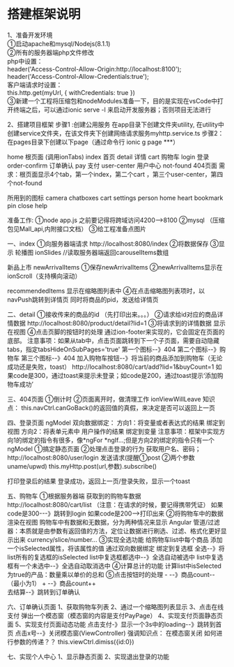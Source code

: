 # 搭建框架说明
1、准备开发环境<br/>
①启动apache和mysql/Nodejs(8.1.1)<br/>
②所有的服务器端php文件修改 <br/>
 php中设置：<br/>
 header('Access-Control-Allow-Origin:http://localhost:8100');<br/>
 header('Access-Control-Allow-Credentials:true');<br/>
 客户端请求时设置：<br/>
 this.http.get(myUrl, { withCredentials: true }) <br/>
③新建一个工程将压缩包和nodeModules准备一下，目的是实现在vsCode中打开终端之后，可以通过ionic serve -l 来启动开发服务器；否则项目无法进行

2、搭建项目框架 
 步骤1 :创建公用服务
 在app目录下创建文件夹utility,
 在utility中创建service文件夹，在该文件夹下创建网络请求服务myhttp.service.ts
 步骤2：在pages目录下创建以下page（通过命令行 ionic g page ***）

home 根页面 (调用ionTabs)
index  首页
detail 详情
cart   购物车
login  登录
order-confirm 订单确认
pay    支付
user-center   用户中心
not-found     404页面
需求：根页面显示4个tab，第一个index，第二个cart ，第三个user-center，第四个not-found

所用到的图标
camera
chatboxes
cart
settings
person
home
heart
bookmark
pin
close
help

准备工作:
 ①node app.js 之前要记得将跨域访问4200-->8100
 ②mysql （压缩包见Mall_api,内附接口文档）
 ③给工程准备点图片

一、index
 ①向服务器端请求
  http://localhost:8080/index
 ②将数据保存
 ③显示 
  轮播图 ionSlides
   //读取服务器端返回carouselItems数组

  新品上市 newArrivalItems
   ①保存newArrivalItems
   ②newArrivalItems显示在ionScroll（支持横向滚动）

  recommendedItems
   显示在缩略图列表中
   ④在点击缩略图列表项时，以navPush跳转到详情页
   同时将商品的pid，发送给详情页
  
二、detail
  ①接收传来的商品的id （先打印出来。。。）
  ②请求给id对应的商品详情数据
   http://localhost:8080/product/detail?lid=1
  ③将请求到的详情数据 显示在视图
  ④点击页脚的按钮时的处理
    通过ion-footer来实现的，它会固定在页面的底部。
    注意事项：如果从tab中，点击页面跳转到下一个子页面，需要自动隐藏tabs，指定tabsHideOnSubPages='true'
	第一个图标--》404
	第二个图标--》购物车
	第三个图标--》404
	加入购物车按钮--》将当前的商品添加到购物车（无论成功还是失败，toast）
	http://localhost:8080/cart/add?lid=1&buyCount=1 如果code是300，通过toast来提示未登录；如code是200，通过toast提示‘添加购物车成功’

三、404页面
  ①倒计时
  ②页面离开时，做清理工作 ionViewWillLeave
  知识点：
	this.navCtrl.canGoBack()的返回值的真假，来决定是否可以返回上一页

四、登录页面
 ngModel
 双向数据绑定：
	方向1：将变量或者表达式的结果 绑定到视图
	方向2：将表单元素中 用户操作的结果 绑定到变量
	注意事项：框架中实现方向1的绑定的指令有很多，像*ngFor *ngIf...;但是方向2的绑定的指令只有一个ngModel
 ①搞定静态页面
 ②处理点击登录的行为
  获取用户名、密码；   
  http://localhost:8080/user/login 发送请求(提醒①post ②两个参数uname/upwd)
  this.myHttp.post(url,参数).subscribe()

  打印登录后的结果
  登录成功，返回上一页/登录失败，显示一个toast

五、购物车
  ①根据服务器端 获取到的购物车数据
    http://localhost:8080/cart/list （注意：在请求的时候，要记得携带凭证）
    如果code是300---》跳转到login
    如果code是200-->打印出来
  ②将购物车中的数据 渲染在视图
	  购物车中有数据和无数据，分为两种情况来显示
    Angular 管道/过滤器：本质就是由参数有返回值的方法，定位让数据进行刷选、过滤、格式化更好显示出来
    currency/slice/number...
  ③实现全选功能
    给购物车list中每个商品 添加一个isSelected属性，将该属性的值 通过双向数据绑定 绑定到复选框
    全选--》将list所有的复选框的isSelected
    list中复选框都选中--》全选自动被选中
    list中复选框有一个未选中--》全选自动取消选中
  ④计算总计的功能
    计算list中isSelected为true的产品：数量乘以单价的总和
  ⑤点击按钮时的处理
    - --》商品count-- （最小为1）
    + --》商品count++  
    去结算--》跳转到订单确认

六、订单确认页面 
 1、获取购物车列表
 2、通过一个缩略图列表显示
 3、点击在线支付 弹出一个模态窗（模态窗的内容是支付PayPage）
 4、实现支付页面静态页面
 5、实现支付页面动态功能
	点击支付-》显示一个3s中的loading--》跳转到首页
	点击x号--》关闭模态窗(ViewController)
  强调知识点：
	在模态窗关闭 如何进行参数的传递？？
	this.viewCtrl.dimiss({id:0})

七、实现个人中心
	1、显示静态页面
	2、实现退出登录的功能
